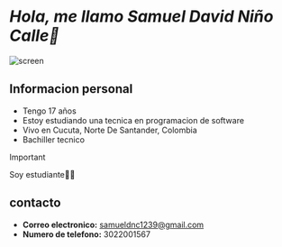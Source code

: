 # <em> Hola, me llamo Samuel David Niño Calle🐲</em>


![screen](https://d2a5isokysfowx.cloudfront.net/wp-content/uploads/2022/03/ramas-de-la-programacion-scaled.jpg)

## Informacion personal

* Tengo 17 años
* Estoy estudiando una tecnica en programacion de software
* Vivo en Cucuta, Norte De Santander, Colombia
* Bachiller tecnico



>[!IMPORTANT]
>
>Soy estudiante👨‍🎓

## contacto

* **Correo electronico:** samueldnc1239@gmail.com
* **Numero de telefono:** 3022001567


